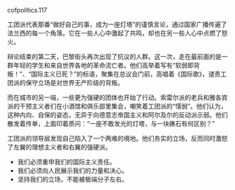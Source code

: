 cofpolitics.117

工团派代表那番“做好自己的事，成为一座灯塔”的谨慎言论，通过国家广播传遍了法兰西的每一个角落。它在一些人心中激起了共鸣，却也在另一些人心中点燃了怒火。

辩论结束的第二天，巴黎街头再次出现了抗议的人群。这一次，走在最前面的是一群年轻的学生和来自世界各地的革命流亡者。他们高举着写有“软弱即背叛！”、“国际主义已死？”的标语，聚集在总议会门前，高唱着《国际歌》，谴责工团派的保守立场是对世界无产阶级的背叛。

而在城市的另一端，一些更为强硬的团体也开始了行动。索雷尔派的老兵和雅各宾派的干预主义者们在小酒馆和俱乐部里集会，嘲笑着工团派的“懦弱”。他们认为，这种内向、自保的姿态，无异于向德意志帝国主义和阿尔及尔的反动派示弱。他们散发着传单，上面印着质问：“一座不敢发光的灯塔，与一块礁石有何区别？”

工团派的领导层发现自己陷入了一个两难的境地。他们务实的立场，反而同时激怒了左翼的理想主义者和右翼的强硬派。

* 我们必须重申我们的国际主义责任。
* 我们必须向人民展示我们的力量和决心。
* 坚持我们的立场，不能被极端分子左右。